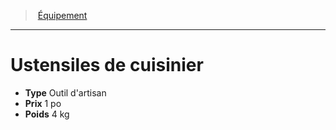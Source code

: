 ﻿---
!Equipment
Type: Outil d'artisan
Price: 1 po
Weight: 4 kg
Id: equipment_hd.md#ustensiles-de-cuisinier
ParentLink: equipment_hd.md#Équipement
Name: Ustensiles de cuisinier
ParentName: Équipement
NameLevel: 1
---
> [Équipement](hd_equipment.md)

---

# Ustensiles de cuisinier

- **Type** Outil d'artisan
- **Prix** 1 po
- **Poids** 4 kg

